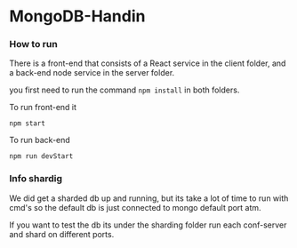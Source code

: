 # MongoDB-Handin

### How to run 

There is a front-end that consists of a React service in the client folder, and a back-end node service in the server folder.

you first need to run the command 
```npm install``` in both folders.

To run front-end it

```npm start ```

To run back-end 

```npm run devStart```




### Info shardig

We did get a sharded db up and running, but its take a lot of time to run with cmd's
so the default db is just connected to mongo default port atm.

If you want to test the db its under the sharding folder
run each conf-server and shard on different ports.
